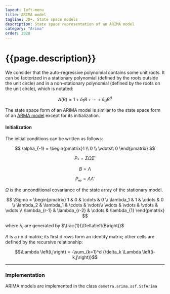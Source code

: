 ```yaml
---
layout: left-menu
title: ARIMA model
tagline: JD+. State space models
description: State space representation of an ARIMA model
category: "Arima"
order: 2020
---
```


# {{page.description}}

We consider that the auto-regressive polynomial contains some unit roots. It can be factorized in a stationary polynomial (defined by the roots outside the unit circle) and in a non-stationary polynomial (defined by the roots on the unit circle), which is notated:

$$ \Delta\left(B\right) = 1 + \delta_1 B + \cdots + \delta_d B^d $$

The state space form of an ARIMA model is similar to the state space form of an [ARMA model](arma_ssf.md) except for its initialization. 
 
#### Initialization 

The initial conditions can be written as follows:

$$ \alpha_{-1} = \begin{pmatrix}1 \\ 0 \\ \vdots\\ 0 \end{pmatrix} $$   

$$ P_{*} = \Sigma \Omega \Sigma' $$  

$$ B = \Lambda $$  

$$ P_{\infty}= \Lambda \Lambda' $$

$\Omega$ is the unconditional covariance of the state array of the stationary model. 
   
$$ \Sigma = \begin{pmatrix} 1 & 0 & \cdots & 0 \\ \lambda_1 & 1 & \cdots & 0 \\ \lambda_2 & \lambda_1 & \cdots & \vdots\\ \vdots & \vdots & \vdots & \vdots \\ \lambda_{r-1} & \lambda_{r-2} & \cdots & \lambda_{1} \end{pmatrix} $$  

where $\lambda_{i}$ are generated by $\frac{1}{\Delta\left(B\right)}$


$\Lambda$ is a r x d matrix; its first d rows form an identity matrix; other cells are defined by the recursive relationship:  

$$\Lambda \left(i,j\right) = -\sum_{k=1}^d {\delta_k \Lambda \left(i-k,j\right)}$$ 

<hr>

### Implementation

ARIMA models are implemented in the class `demetra.arima.ssf.SsfArima`


